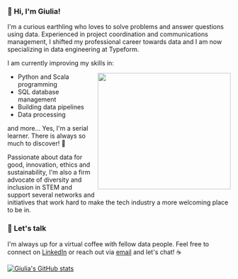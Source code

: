 ### 🚀 Hi, I'm Giulia!

I'm a curious earthling who loves to solve problems and answer questions using data. Experienced in project coordination and communications management, I shifted my professional career towards data and I am now specializing in data engineering at Typeform.

I am currently improving my skills in:


<img align="right" src="https://media.giphy.com/media/heIX5HfWgEYlW/giphy.gif" width="300" height="262" style="padding-bottom:20px" />

- Python and Scala programming
- SQL database management
- Building data pipelines
- Data processing

and more... Yes, I'm a serial learner. There is always so much to discover! 🧠

Passionate about data for good, innovation, ethics and sustainability, I'm also a firm advocate of diversity and inclusion in STEM and support several networks and initiatives that work hard to make the tech industry a more welcoming place to be in.

### 💬 Let's talk

I'm always up for a virtual coffee with fellow data people. Feel free to connect on [LinkedIn](https://www.linkedin.com/in/giuliabrambilla/) or reach out via [email](mailto:giuliabrambillapress@gmail.com) and let's chat! ☕️




[![Giulia's GitHub stats](https://github-readme-stats.vercel.app/api?username=giuliabrambilla&show_icons=true&theme=aura)](https://github.com/anuraghazra/github-readme-stats)
